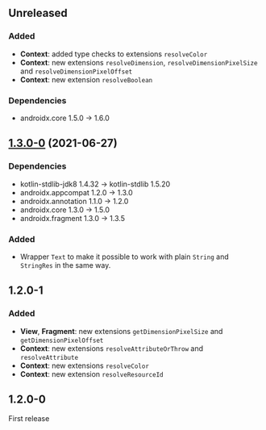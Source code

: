 ## Unreleased

### Added

- **Context**: added type checks to extensions `resolveColor`
- **Context**: new extensions `resolveDimension`, `resolveDimensionPixelSize` and `resolveDimensionPixelOffset`
- **Context**: new extension `resolveBoolean`

### Dependencies

- androidx.core 1.5.0 -> 1.6.0

## [1.3.0-0] (2021-06-27)

### Dependencies

- kotlin-stdlib-jdk8 1.4.32 -> kotlin-stdlib 1.5.20
- androidx.appcompat 1.2.0 -> 1.3.0
- androidx.annotation 1.1.0 -> 1.2.0
- androidx.core 1.3.0 -> 1.5.0
- androidx.fragment 1.3.0 -> 1.3.5

### Added

- Wrapper `Text` to make it possible to work with plain `String` and `StringRes` in the same way.

## 1.2.0-1

### Added

- **View**, **Fragment**: new extensions `getDimensionPixelSize` and `getDimensionPixelOffset`
- **Context**: new extensions `resolveAttributeOrThrow` and `resolveAttribute`
- **Context**: new extensions `resolveColor`
- **Context**: new extension `resolveResourceId`

## 1.2.0-0

First release


[1.3.0-0]: https://github.com/RedMadRobot/redmadrobot-android-ktx/compare/lifecycle-livedata-ktx-v2.3.1-0...resources-ktx-v1.3.0-0
